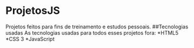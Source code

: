 # ProjetosJS
Projetos feitos para fins de treinamento e estudos pessoais.
##Tecnologias usadas
As tecnologias usadas para todos esses projetos fora:
*HTML5
*CSS 3
*JavaScript
